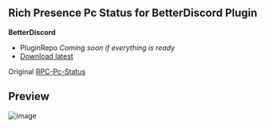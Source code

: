 ## **Rich Presence Pc Status for BetterDiscord Plugin**

**BetterDiscord**
- PluginRepo *Coming soon if everything is ready*
- [Download latest](https://github.com/Faelayis/RPC-Pc-Status-BetterDiscord/releases/download/v2.0.0/RPCPcStatus.plugin.js)

Original [RPC-Pc-Status](https://github.com/Faelayis/RPC-Pc-Status#readme)<br>

## Preview

![image](https://user-images.githubusercontent.com/48393914/167441799-19f7e2d6-8fad-43db-a653-08d6b6295c8c.png)
